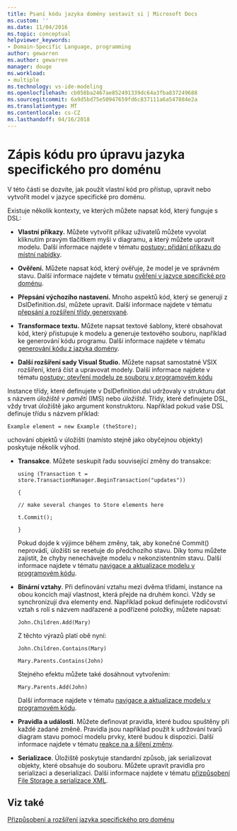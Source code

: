 ```yaml
---
title: Psaní kódu jazyka domény sestavit si | Microsoft Docs
ms.custom: ''
ms.date: 11/04/2016
ms.topic: conceptual
helpviewer_keywords:
- Domain-Specific Language, programming
author: gewarren
ms.author: gewarren
manager: douge
ms.workload:
- multiple
ms.technology: vs-ide-modeling
ms.openlocfilehash: cb058ba2467ae852491339dc64a3fba837249688
ms.sourcegitcommit: 6a9d5bd75e50947659fd6c837111a6a547884e2a
ms.translationtype: MT
ms.contentlocale: cs-CZ
ms.lasthandoff: 04/16/2018
---
```

# <a name="writing-code-to-customise-a-domain-specific-language"></a>Zápis kódu pro úpravu jazyka specifického pro doménu
V této části se dozvíte, jak použít vlastní kód pro přístup, upravit nebo vytvořit model v jazyce specifické pro doménu.  
  
 Existuje několik kontexty, ve kterých můžete napsat kód, který funguje s DSL:  
  
-   **Vlastní příkazy.** Můžete vytvořit příkaz uživatelů můžete vyvolat kliknutím pravým tlačítkem myši v diagramu, a který můžete upravit modelu. Další informace najdete v tématu [postupy: přidání příkazu do místní nabídky](../modeling/how-to-add-a-command-to-the-shortcut-menu.md).  
  
-   **Ověření.** Můžete napsat kód, který ověřuje, že model je ve správném stavu. Další informace najdete v tématu [ověření v jazyce specifické pro doménu](../modeling/validation-in-a-domain-specific-language.md).  
  
-   **Přepsání výchozího nastavení.** Mnoho aspektů kód, který se generují z DslDefinition.dsl, můžete upravit. Další informace najdete v tématu [přepsání a rozšíření třídy generované](../modeling/overriding-and-extending-the-generated-classes.md).  
  
-   **Transformace textu.** Můžete napsat textové šablony, které obsahovat kód, který přistupuje k modelu a generuje textového souboru, například ke generování kódu programu. Další informace najdete v tématu [generování kódu z jazyka domény](../modeling/generating-code-from-a-domain-specific-language.md).  
  
-   **Další rozšíření sady Visual Studio.** Můžete napsat samostatné VSIX rozšíření, která číst a upravovat modely. Další informace najdete v tématu [postupy: otevření modelu ze souboru v programovém kódu](../modeling/how-to-open-a-model-from-file-in-program-code.md)  
  
 Instance třídy, které definujete v DslDefinition.dsl udržovaly v strukturu dat s názvem *úložiště v paměti* (IMS) nebo *úložiště*. Třídy, které definujete DSL, vždy trvat úložiště jako argument konstruktoru. Například pokud vaše DSL definuje třídu s názvem příklad:  
  
 `Example element = new Example (theStore);`  
  
 uchování objektů v úložišti (namísto stejně jako obyčejnou objekty) poskytuje několik výhod.  
  
-   **Transakce**. Můžete seskupit řadu související změny do transakce:  
  
     `using (Transaction t = store.TransactionManager.BeginTransaction("updates"))`  
  
     `{`  
  
     `// make several changes to Store elements here`  
  
     `t.Commit();`  
  
     `}`  
  
     Pokud dojde k výjimce během změny, tak, aby konečné Commit() neprovádí, úložišti se resetuje do předchozího stavu. Díky tomu můžete zajistit, že chyby nenechávejte modelu v nekonzistentním stavu. Další informace najdete v tématu [navigace a aktualizace modelu v programovém kódu](../modeling/navigating-and-updating-a-model-in-program-code.md).  
  
-   **Binární vztahy**. Při definování vztahu mezi dvěma třídami, instance na obou koncích mají vlastnost, která přejde na druhém konci. Vždy se synchronizují dva elementy end. Například pokud definujete rodičovství vztah s rolí s názvem nadřazené a podřízené položky, můžete napsat:  
  
     `John.Children.Add(Mary)`  
  
     Z těchto výrazů platí obě nyní:  
  
     `John.Children.Contains(Mary)`  
  
     `Mary.Parents.Contains(John)`  
  
     Stejného efektu můžete také dosáhnout vytvořením:  
  
     `Mary.Parents.Add(John)`  
  
     Další informace najdete v tématu [navigace a aktualizace modelu v programovém kódu](../modeling/navigating-and-updating-a-model-in-program-code.md).  
  
-   **Pravidla a události**. Můžete definovat pravidla, které budou spuštěny při každé zadané změně. Pravidla jsou například použít k udržování tvarů diagram stavu pomocí modelu prvky, které budou k dispozici. Další informace najdete v tématu [reakce na a šíření změny](../modeling/responding-to-and-propagating-changes.md).  
  
-   **Serializace**. Úložiště poskytuje standardní způsob, jak serializovat objekty, které obsahuje do souboru. Můžete upravit pravidla pro serializaci a deserializaci. Další informace najdete v tématu [přizpůsobení File Storage a serializace XML](../modeling/customizing-file-storage-and-xml-serialization.md).  
  
## <a name="see-also"></a>Viz také  
 [Přizpůsobení a rozšíření jazyka specifického pro doménu](../modeling/customizing-and-extending-a-domain-specific-language.md)
